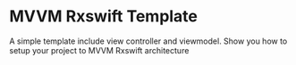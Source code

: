 # MVVM Rxswift Template
A simple template include view controller and viewmodel. Show you how to setup your project to MVVM Rxswift architecture

